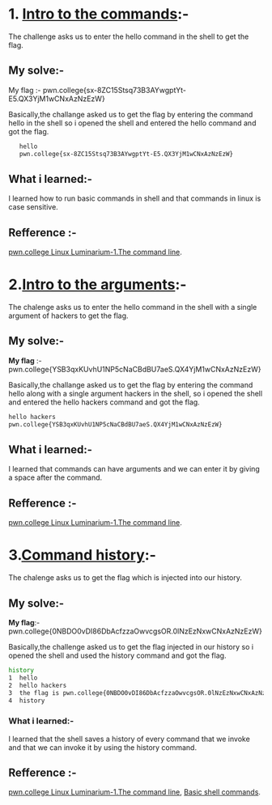 # **1. <ins>Intro to the commands</ins>**:-
   The challenge asks us to enter the hello command in the shell to get the flag.
   
   ## My solve:-
   My flag :- pwn.college{sx-8ZC15Stsq73B3AYwgptYt-E5.QX3YjM1wCNxAzNzEzW}
   
   Basically,the challange asked us to get the flag by entering the command hello in the shell so i opened the shell and entered the hello command and got the flag.
   ```bash
      hello
      pwn.college{sx-8ZC15Stsq73B3AYwgptYt-E5.QX3YjM1wCNxAzNzEzW}
  ```

## What i learned:-
  I learned how to run basic commands in shell and that commands in linux is case sensitive.

## Refference :-
  [pwn.college Linux Luminarium-1.The command line](https://youtu.be/g_85EVO3IC0?list=PL-ymxv0nOtqqRAz1x90vxNbhmSkeYxHVC).


# **2.<ins>Intro to the arguments</ins>**:-
 The chalenge asks us to enter the hello command in the shell with a single argument of hackers to get the flag.
 
## My solve:-
   **My flag** :-pwn.college{YSB3qxKUvhU1NP5cNaCBdBU7aeS.QX4YjM1wCNxAzNzEzW}
 
   Basically,the challange asked us to get the flag by entering the command hello along with a single argument hackers in the shell, so i opened the shell and entered the hello hackers command and got the flag.
   ```bash
   hello hackers
   pwn.college{YSB3qxKUvhU1NP5cNaCBdBU7aeS.QX4YjM1wCNxAzNzEzW}
   ```

## What i learned:-
   I learned that commands can have arguments and we can enter it by giving a space after the command.

## Refference :- 
[pwn.college Linux Luminarium-1.The command line](https://youtu.be/g_85EVO3IC0?list=PL-ymxv0nOtqqRAz1x90vxNbhmSkeYxHVC).

  # 3.**<ins>Command history</ins>**:-
   The chalenge asks us to get the flag which is injected into our history.  
   
   ## My solve:- 
   **My flag**:-  pwn.college{0NBDO0vDI86DbAcfzzaOwvcgsOR.0lNzEzNxwCNxAzNzEzW}

   Basically,the challenge asked us to get the flag injected in our history so i opened the shell and used the history command and got the flag.

  ```bash
  history
  1  hello
  2  hello hackers
  3  the flag is pwn.college{0NBDO0vDI86DbAcfzzaOwvcgsOR.0lNzEzNxwCNxAzNzEzW}
  4  history
 ```

### What i learned:-
   I learned that the shell saves a history of every command that we invoke and that we can invoke it by using the history command.

## Refference :-
[pwn.college Linux Luminarium-1.The command line](https://youtu.be/g_85EVO3IC0?list=PL-ymxv0nOtqqRAz1x90vxNbhmSkeYxHVC),
             [Basic shell commands](https://bash.cyberciti.biz/guide/Shell_commands).
             
